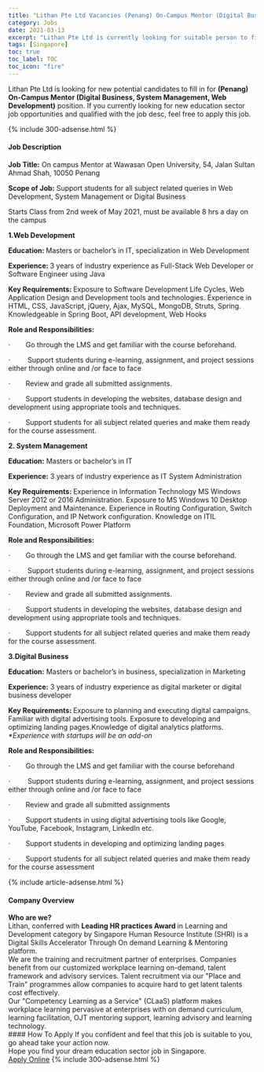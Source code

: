 ```yaml
---
title: "Lithan Pte Ltd Vacancies (Penang) On-Campus Mentor (Digital Business, System Management, Web Development)" 
category: Jobs 
date: 2021-03-13 
excerpt: "Lithan Pte Ltd is currently looking for suitable person to fill in the (Penang) On-Campus Mentor (Digital Business, System Management, Web Development) which positioned at Singapore" 
tags: [Singapore] 
toc: true 
toc_label: TOC 
toc_icon: "fire" 
--- 
```


<p>Lithan Pte Ltd is looking for new potential candidates to fill in for <b>(Penang) On-Campus Mentor (Digital Business, System Management, Web Development)</b> position. If you currently looking for new education sector job opportunities and qualified with the job desc, feel free to apply this job.
</p>{% include 300-adsense.html %} 
<div><div><h4>Job Description</h4></div><div><div><span><div><p><strong>Job Title:</strong> On campus Mentor at Wawasan Open University, 54, Jalan Sultan Ahmad Shah, 10050 Penang</p><p><strong>Scope of Job:</strong> Support students for all subject related queries in Web Development, System Management or Digital Business</p><p>Starts Class from 2nd week of May 2021, must be available 8 hrs a day on the campus&#160;</p><p><strong>1.Web Development</strong></p><p><strong>Education: </strong>Masters or bachelor&#8217;s in IT, specialization in Web Development</p><p><strong>Experience: </strong>3 years of industry experience as Full-Stack Web Developer or Software Engineer using Java</p><p><strong>Key Requirements: </strong>Exposure to Software Development Life Cycles, Web Application Design and Development tools and technologies. Experience in HTML, CSS, JavaScript, jQuery, Ajax, MySQL, MongoDB, Struts, Spring. Knowledgeable in Spring Boot, API development, Web Hooks</p><p><strong>Role and Responsibilities:</strong></p><p>&#183;&#160;&#160;&#160;&#160;&#160;&#160;&#160;&#160;Go through the LMS and get familiar with the course beforehand.</p><p>&#183;&#160;&#160;&#160;&#160;&#160;&#160;&#160;&#160;&#160;Support students during e-learning, assignment, and project sessions either through online and /or face to face</p><p>&#183;&#160;&#160;&#160;&#160;&#160;&#160;&#160;&#160;Review and grade all submitted assignments.</p><p>&#183;&#160;&#160;&#160;&#160;&#160;&#160;&#160;&#160;Support students in developing the websites, database design and development using appropriate tools and techniques.</p><p>&#183;&#160;&#160;&#160;&#160;&#160;&#160;&#160;&#160;Support students for all subject related queries and make them ready for the course assessment.</p><p><strong>2. System Management</strong></p><p><strong>Education:</strong> Masters or bachelor&#8217;s in IT</p><p><strong>Experience:</strong> 3 years of industry experience as IT System Administration</p><p><strong>Key Requirements: </strong>Experience in Information Technology MS Windows Server 2012 or 2016 Administration. Exposure to MS Windows 10 Desktop Deployment and Maintenance. Experience in Routing Configuration, Switch Configuration, and IP Network configuration. Knowledge on ITIL Foundation, Microsoft Power Platform</p><p><strong>Role and Responsibilities:</strong></p><p>&#183;&#160;&#160;&#160;&#160;&#160;&#160;&#160;&#160;Go through the LMS and get familiar with the course beforehand.</p><p>&#183;&#160;&#160;&#160;&#160;&#160;&#160;&#160;&#160;&#160;Support students during e-learning, assignment, and project sessions either through online and /or face to face</p><p>&#183;&#160;&#160;&#160;&#160;&#160;&#160;&#160;&#160;Review and grade all submitted assignments.</p><p>&#183;&#160;&#160;&#160;&#160;&#160;&#160;&#160;&#160;Support students in developing the websites, database design and development using appropriate tools and techniques.</p><p>&#183;&#160;&#160;&#160;&#160;&#160;&#160;&#160;&#160;Support students for all subject related queries and make them ready for the course assessment.</p><p><strong>3.Digital Business</strong></p><p><strong>Education:</strong> Masters or bachelor&#8217;s in business, specialization in Marketing</p><p><strong>Experience:</strong> 3 years of industry experience as digital marketer or digital business developer</p><p><strong>Key Requirements: </strong>Exposure to planning and executing digital campaigns. Familiar with digital advertising tools. Exposure to developing and optimizing landing pages.Knowledge of digital analytics platforms. <em>*Experience with startups will be an add-on</em></p><p><strong>Role and Responsibilities:</strong></p><p>&#183;&#160;&#160;&#160;&#160;&#160;&#160;&#160;&#160;Go through the LMS and get familiar with the course beforehand</p><p>&#183;&#160;&#160;&#160;&#160;&#160;&#160;&#160;&#160;&#160;Support students during e-learning, assignment, and project sessions either through online and /or face to face</p><p>&#183;&#160;&#160;&#160;&#160;&#160;&#160;&#160;&#160;Review and grade all submitted assignments</p><p>&#183;&#160;&#160;&#160;&#160;&#160;&#160;&#160;&#160;Support students in using digital advertising tools like Google, YouTube, Facebook, Instagram, LinkedIn etc.</p><p>&#183;&#160;&#160;&#160;&#160;&#160;&#160;&#160;&#160;Support students in developing and optimizing landing pages</p><p>&#183;&#160;&#160;&#160;&#160;&#160;&#160;&#160;&#160;Support students for all subject related queries and make them ready for the course assessment</p></div></span></div></div></div> 
{% include article-adsense.html %} 
<div><div><h4>Company Overview</h4></div><div><div><span><div><div>
<div><strong>Who are we?</strong></div>
<div>Lithan, conferred with&#160;<strong>Leading HR practices Award&#160;</strong>in Learning and Development category by Singapore Human Resource Institute (SHRI) is a Digital Skills Accelerator Through On demand Learning &amp; Mentoring platform.&#160;</div>
<div>We are the training and recruitment partner of enterprises. Companies benefit from our customized workplace learning on-demand, talent framework and advisory services. Talent recruitment via our "Place and Train" programmes allow companies to acquire hard to get latent talents cost effectively.</div>
<div>Our "Competency Learning as a Service" (CLaaS) platform makes workplace learning pervasive at enterprises with on demand curriculum, learning facilitation, OJT mentoring support, learning advisory and learning technology.</div>
</div></div></span></div></div></div> 
#### How To Apply 
If you confident and feel that this job is suitable to you, go ahead take your action now. <br/> 
Hope you find your dream education sector job in Singapore. <br/> 
<a href="https://www.jobstreet.com.my/en/job/penang-on-campus-mentor-digital-business-system-management-web-development-8373440/origin/sg?jobId=jobstreet-sg-job-8373440" class="btn btn--info" target="_blank" rel="nofollow noopenner">Apply Online</a> 
{% include 300-adsense.html %} 